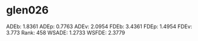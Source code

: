 # glen026

ADEb: 1.8361
ADEp: 0.7763
ADEv: 2.0954
FDEb: 3.4361
FDEp: 1.4954
FDEv: 3.773
Rank: 458
WSADE: 1.2733
WSFDE: 2.3779